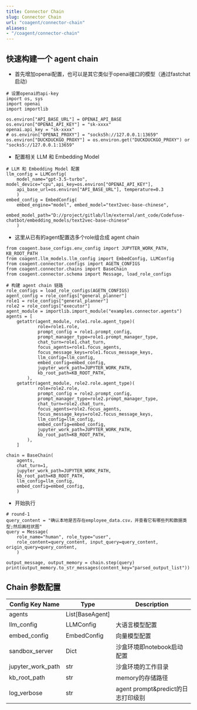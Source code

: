 ```yaml
---
title: Connector Chain
slug: Connector Chain
url: "coagent/connector-chain"
aliases:
- "/coagent/connector-chain"
---
```


## 快速构建一个 agent chain
- 首先增加openai配置，也可以是其它类似于openai接口的模型（通过fastchat启动）
```
# 设置openai的api-key
import os, sys
import openai
import importlib

os.environ["API_BASE_URL"] = OPENAI_API_BASE
os.environ["OPENAI_API_KEY"] = "sk-xxxx"
openai.api_key = "sk-xxxx"
# os.environ["OPENAI_PROXY"] = "socks5h://127.0.0.1:13659"
os.environ["DUCKDUCKGO_PROXY"] = os.environ.get("DUCKDUCKGO_PROXY") or "socks5://127.0.0.1:13659"
```

- 配置相关 LLM 和 Embedding Model
```
# LLM 和 Embedding Model 配置
llm_config = LLMConfig(
    model_name="gpt-3.5-turbo", model_device="cpu",api_key=os.environ["OPENAI_API_KEY"], 
    api_base_url=os.environ["API_BASE_URL"], temperature=0.3
    )
embed_config = EmbedConfig(
    embed_engine="model", embed_model="text2vec-base-chinese", 
    embed_model_path="D://project/gitlab/llm/external/ant_code/Codefuse-chatbot/embedding_models/text2vec-base-chinese"
    )
```


- 这里从已有的agent配置选多个role组合成 agent chain
```
from coagent.base_configs.env_config import JUPYTER_WORK_PATH, KB_ROOT_PATH
from coagent.llm_models.llm_config import EmbedConfig, LLMConfig
from coagent.connector.configs import AGETN_CONFIGS
from coagent.connector.chains import BaseChain
from coagent.connector.schema import Message, load_role_configs

# 构建 agent chain 链路
role_configs = load_role_configs(AGETN_CONFIGS)
agent_config = role_configs["general_planner"]
role1 = role_configs["general_planner"]
role2 = role_configs["executor"]
agent_module = importlib.import_module("examples.connector.agents")
agents = [
    getattr(agent_module, role1.role.agent_type)(
            role=role1.role, 
            prompt_config = role1.prompt_config,
            prompt_manager_type=role1.prompt_manager_type,
            chat_turn=role1.chat_turn,
            focus_agents=role1.focus_agents,
            focus_message_keys=role1.focus_message_keys,
            llm_config=llm_config,
            embed_config=embed_config,
            jupyter_work_path=JUPYTER_WORK_PATH,
            kb_root_path=KB_ROOT_PATH,
        ),
    getattr(agent_module, role2.role.agent_type)(
            role=role2.role, 
            prompt_config = role2.prompt_config,
            prompt_manager_type=role2.prompt_manager_type,
            chat_turn=role2.chat_turn,
            focus_agents=role2.focus_agents,
            focus_message_keys=role2.focus_message_keys,
            llm_config=llm_config,
            embed_config=embed_config,
            jupyter_work_path=JUPYTER_WORK_PATH,
            kb_root_path=KB_ROOT_PATH,
        ),
    ]

chain = BaseChain(
    agents, 
    chat_turn=1, 
    jupyter_work_path=JUPYTER_WORK_PATH,
    kb_root_path=KB_ROOT_PATH,
    llm_config=llm_config,
    embed_config=embed_config,
    )
```


- 开始执行
```
# round-1
query_content = "确认本地是否存在employee_data.csv，并查看它有哪些列和数据类型;然后画柱状图"
query = Message(
    role_name="human", role_type="user",
    role_content=query_content, input_query=query_content, origin_query=query_content,
    )

output_message, output_memory = chain.step(query)
print(output_memory.to_str_messages(content_key="parsed_output_list"))

```


## Chain 参数配置
|Config Key Name|	Type	|Description|
| ------------------ | ---------- | ---------- |
|agents| List[BaseAgent] | 
|llm_config	|LLMConfig	|大语言模型配置|
|embed_config	|EmbedConfig	|向量模型配置|
|sandbox_server	|Dict	|沙盒环境即notebook启动配置|
|jupyter_work_path	|str	|沙盒环境的工作目录|
|kb_root_path	|str	|memory的存储路径|
|log_verbose	|str	|agent prompt&predict的日志打印级别|
